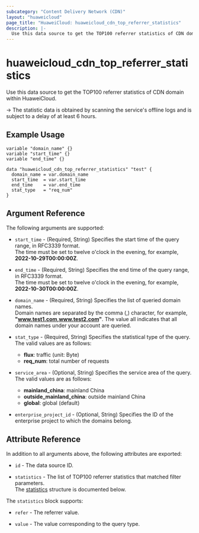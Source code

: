 ```yaml
---
subcategory: "Content Delivery Network (CDN)"
layout: "huaweicloud"
page_title: "HuaweiCloud: huaweicloud_cdn_top_referrer_statistics"
description: |-
  Use this data source to get the TOP100 referrer statistics of CDN domain within HuaweiCloud.
---
```


# huaweicloud_cdn_top_referrer_statistics

Use this data source to get the TOP100 referrer statistics of CDN domain within HuaweiCloud.

-> The statistic data is obtained by scanning the service's offline logs and is subject
   to a delay of at least 6 hours.

## Example Usage

```hcl
variable "domain_name" {}
variable "start_time" {}
variable "end_time" {}

data "huaweicloud_cdn_top_referrer_statistics" "test" {
  domain_name = var.domain_name
  start_time  = var.start_time
  end_time    = var.end_time
  stat_type   = "req_num"
}
```

## Argument Reference

The following arguments are supported:

* `start_time` - (Required, String) Specifies the start time of the query range, in RFC3339 format.  
  The time must be set to twelve o'clock in the evening, for example, **2022-10-29T00:00:00Z**.

* `end_time` - (Required, String) Specifies the end time of the query range, in RFC3339 format.  
  The time must be set to twelve o'clock in the evening, for example, **2022-10-30T00:00:00Z**.

* `domain_name` - (Required, String) Specifies the list of queried domain names.  
  Domain names are separated by the comma (,) character, for example, **"www.test1.com,www.test2.com"**.
  The value all indicates that all domain names under your account are queried.

* `stat_type` - (Required, String) Specifies the statistical type of the query.  
  The valid values are as follows:
  + **flux**: traffic (unit: Byte)
  + **req_num**: total number of requests

* `service_area` - (Optional, String) Specifies the service area of the query.  
  The valid values are as follows:
  + **mainland_china**: mainland China
  + **outside_mainland_china**: outside mainland China
  + **global**: global (default)

* `enterprise_project_id` - (Optional, String) Specifies the ID of the enterprise project to which the domains
  belong.

## Attribute Reference

In addition to all arguments above, the following attributes are exported:

* `id` - The data source ID.

* `statistics` - The list of TOP100 referrer statistics that matched filter parameters.  
  The [statistics](#cdn_top_refer_statistics) structure is documented below.

<a name="cdn_top_refer_statistics"></a>
The `statistics` block supports:

* `refer` - The referrer value.

* `value` - The value corresponding to the query type.
